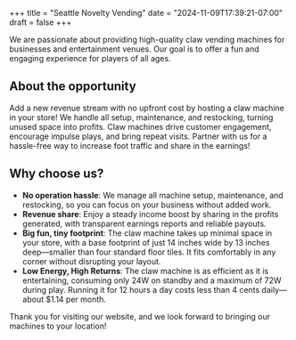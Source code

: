 +++
title = "Seattle Novelty Vending"
date = "2024-11-09T17:39:21-07:00"
draft = false
+++

We are passionate about providing high-quality claw vending machines for businesses and entertainment venues. Our goal is to offer a fun and engaging experience for players of all ages.

## About the opportunity

Add a new revenue stream with no upfront cost by hosting a claw machine in your store! We handle all setup, maintenance, and restocking, turning unused space into profits. Claw machines drive customer engagement, encourage impulse plays, and bring repeat visits. Partner with us for a hassle-free way to increase foot traffic and share in the earnings!

## Why choose us?

- **No operation hassle**: We manage all machine setup, maintenance, and restocking, so you can focus on your business without added work.
- **Revenue share**: Enjoy a steady income boost by sharing in the profits generated, with transparent earnings reports and reliable payouts.
- **Big fun, tiny footprint**: The claw machine takes up minimal space in your store, with a base footprint of just 14 inches wide by 13 inches deep—smaller than four standard floor tiles. It fits comfortably in any corner without disrupting your layout.
- **Low Energy, High Returns**: The claw machine is as efficient as it is entertaining, consuming only 24W on standby and a maximum of 72W during play. Running it for 12 hours a day costs less than 4 cents daily— about $1.14 per month.

Thank you for visiting our website, and we look forward to bringing our machines to your location!